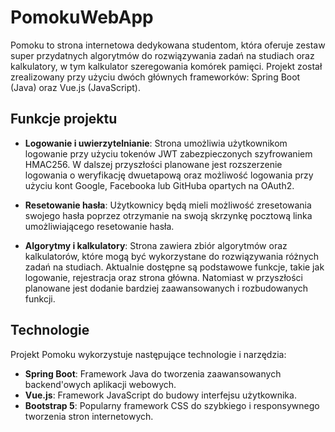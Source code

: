 # PomokuWebApp

Pomoku to strona internetowa dedykowana studentom, która oferuje zestaw super przydatnych algorytmów do rozwiązywania zadań na studiach oraz kalkulatory, w tym kalkulator szeregowania komórek pamięci. Projekt został zrealizowany przy użyciu dwóch głównych frameworków: Spring Boot (Java) oraz Vue.js (JavaScript).

## Funkcje projektu
- <b>Logowanie i uwierzytelnianie</b>: Strona umożliwia użytkownikom logowanie przy użyciu tokenów JWT zabezpieczonych szyfrowaniem HMAC256. W dalszej przyszłości planowane jest rozszerzenie logowania o weryfikację dwuetapową oraz możliwość logowania przy użyciu kont Google, Facebooka lub GitHuba opartych na OAuth2.

- <b>Resetowanie hasła</b>: Użytkownicy będą mieli możliwość zresetowania swojego hasła poprzez otrzymanie na swoją skrzynkę pocztową linka umożliwiającego resetowanie hasła.

- <b>Algorytmy i kalkulatory</b>: Strona zawiera zbiór algorytmów oraz kalkulatorów, które mogą być wykorzystane do rozwiązywania różnych zadań na studiach. Aktualnie dostępne są podstawowe funkcje, takie jak logowanie, rejestracja oraz strona główna. Natomiast w przyszłości planowane jest dodanie bardziej zaawansowanych i rozbudowanych funkcji.

## Technologie
Projekt Pomoku wykorzystuje następujące technologie i narzędzia:

- <b>Spring Boot</b>: Framework Java do tworzenia zaawansowanych backend'owych aplikacji webowych.
- <b>Vue.js</b>: Framework JavaScript do budowy interfejsu użytkownika.
- <b>Bootstrap 5</b>: Popularny framework CSS do szybkiego i responsywnego tworzenia stron internetowych.
